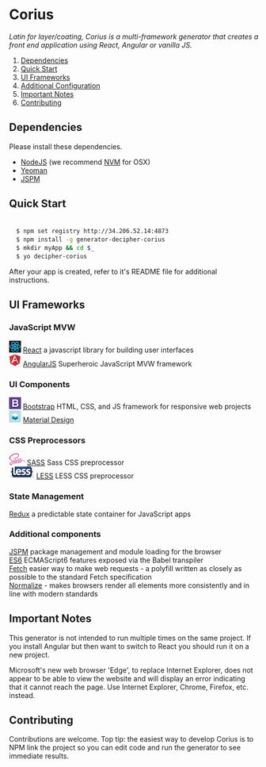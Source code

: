 # Corius

*Latin for layer/coating, Corius is a multi-framework generator that creates a front end application using React, Angular or vanilla JS.*

1. [Dependencies](#dependencies)
1. [Quick Start](#quick-start)
1. [UI Frameworks](#ui-frameworks)
1. [Additional Configuration](#additional-onfiguration)
1. [Important Notes](#important-notes)
1. [Contributing](#contributing)

## Dependencies
Please install these dependencies.
* [NodeJS](https://nodejs.org/en/) (we recommend [NVM](https://github.com/creationix/nvm) for OSX)
* [Yeoman](http://yeoman.io/)
* [JSPM](http://jspm.io/)

## Quick Start
```sh

  $ npm set registry http://34.206.52.14:4873
  $ npm install -g generator-decipher-corius
  $ mkdir myApp && cd $_
  $ yo decipher-corius
```

After your app is created, refer to it's README file for additional instructions.

## UI Frameworks
### JavaScript MVW
![alt React logo](assets/logos/react.png) [React](https://facebook.github.io/react/) a javascript library for building user interfaces  
![alt Angular logo](assets/logos/angular.jpg) [AngularJS](https://angularjs.org/) Superheroic JavaScript MVW framework  

### UI Components
![alt Bootstrap logo](assets/logos/bootstrap.png) [Bootstrap](http://getbootstrap.com/) HTML, CSS, and JS framework for responsive web projects  
![alt Material logo](assets/logos/material.png) [Material Design](https://www.google.com/design/spec/material-design/introduction.html)  

### CSS Preprocessors
![alt SASS logo](assets/logos/sass.png) [SASS](http://sass-lang.com/) Sass CSS preprocessor  
![alt LESS logo](assets/logos/less.png) [LESS](http://lesscss.org/) LESS CSS preprocessor  

### State Management
[Redux](http://redux.js.org/) a predictable state container for JavaScript apps

### Additional components
[JSPM](http://jspm.io/) package management and module loading for the browser  
[ES6](http://es6-features.org/#Constants) ECMAScript6 features exposed via the Babel transpiler  
[Fetch](https://github.com/github/fetch) easier way to make web requests - a polyfill written   as closely as possible to the standard Fetch specification  
[Normalize](https://necolas.github.io/normalize.css/) - makes browsers render all elements more consistently and in line with modern standards   

## Important Notes
This generator is not intended to run multiple times on the same project.  If you install Angular but then want to switch to React you should run it on a new project.

Microsoft's new web browser 'Edge', to replace Internet Explorer, does not appear to be able to view the website and will display an error indicating that it cannot reach the page.  Use Internet Explorer, Chrome, Firefox, etc. instead.

## Contributing
Contributions are welcome.  Top tip: the easiest way to develop Corius is to NPM link the project so you can edit code and run the generator to see immediate results.
